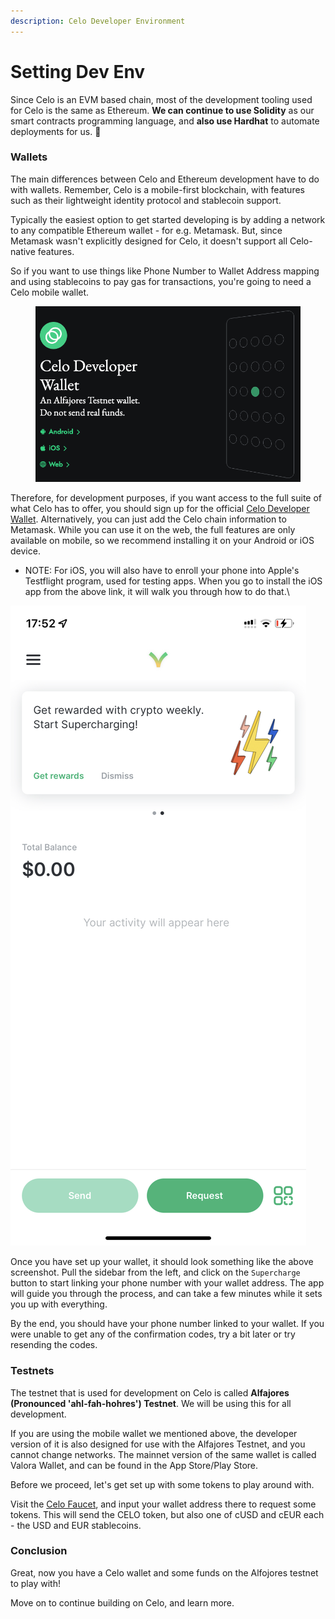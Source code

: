 ```yaml
---
description: Celo Developer Environment
---
```


# Setting Dev Env

Since Celo is an EVM based chain, most of the development tooling used for Celo is the same as Ethereum. **We can continue to use Solidity** as our smart contracts programming language, and **also use Hardhat** to automate deployments for us. 🎉

### Wallets

The main differences between Celo and Ethereum development have to do with wallets. Remember, Celo is a mobile-first blockchain, with features such as their lightweight identity protocol and stablecoin support.

Typically the easiest option to get started developing is by adding a network to any compatible Ethereum wallet - for e.g. Metamask. But, since Metamask wasn't explicitly designed for Celo, it doesn't support all Celo-native features.

So if you want to use things like Phone Number to Wallet Address mapping and using stablecoins to pay gas for transactions, you're going to need a Celo mobile wallet.

<figure><img src=".gitbook/assets/image (4).png" alt=""><figcaption></figcaption></figure>

Therefore, for development purposes, if you want access to the full suite of what Celo has to offer, you should sign up for the official [Celo Developer Wallet](https://celo.org/developers/wallet). Alternatively, you can just add the Celo chain information to Metamask. While you can use it on the web, the full features are only available on mobile, so we recommend installing it on your Android or iOS device.

* NOTE: For iOS, you will also have to enroll your phone into Apple's Testflight program, used for testing apps. When you go to install the iOS app from the above link, it will walk you through how to do that.\


![](.gitbook/assets/image.png)



Once you have set up your wallet, it should look something like the above screenshot. Pull the sidebar from the left, and click on the `Supercharge` button to start linking your phone number with your wallet address. The app will guide you through the process, and can take a few minutes while it sets you up with everything.

By the end, you should have your phone number linked to your wallet. If you were unable to get any of the confirmation codes, try a bit later or try resending the codes.

### Testnets

The testnet that is used for development on Celo is called **Alfajores (Pronounced 'ahl-fah-hohres') Testnet**. We will be using this for all development.

If you are using the mobile wallet we mentioned above, the developer version of it is also designed for use with the Alfajores Testnet, and you cannot change networks. The mainnet version of the same wallet is called Valora Wallet, and can be found in the App Store/Play Store.

Before we proceed, let's get set up with some tokens to play around with.

Visit the [Celo Faucet](https://celo.org/developers/faucet), and input your wallet address there to request some tokens. This will send the CELO token, but also one of cUSD and cEUR each - the USD and EUR stablecoins.

### Conclusion

Great, now you have a Celo wallet and some funds on the Alfojores testnet to play with!

Move on to continue building on Celo, and learn more.
